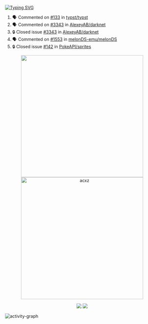 [![Typing SVG](https://readme-typing-svg.herokuapp.com?size=16&color=AFFFA3&multiline=true&height=75&lines=contributing+to+robotics%2Fae%2Fml%2Fgpu;packaging+it+for+archlinux;ricer)](https://git.io/typing-svg)

<!--START_SECTION:activity-->
1. 🗣 Commented on [#133](https://github.com/typst/typst/issues/133#issuecomment-2155721370) in [typst/typst](https://github.com/typst/typst)
2. 🗣 Commented on [#3343](https://github.com/AlexeyAB/darknet/issues/3343#issuecomment-2092569278) in [AlexeyAB/darknet](https://github.com/AlexeyAB/darknet)
3. 🔒 Closed issue [#3343](https://github.com/AlexeyAB/darknet/issues/3343) in [AlexeyAB/darknet](https://github.com/AlexeyAB/darknet)
4. 🗣 Commented on [#1553](https://github.com/melonDS-emu/melonDS/issues/1553#issuecomment-2076083519) in [melonDS-emu/melonDS](https://github.com/melonDS-emu/melonDS)
5. 🔒 Closed issue [#142](https://github.com/PokeAPI/sprites/issues/142) in [PokeAPI/sprites](https://github.com/PokeAPI/sprites)
<!--END_SECTION:activity-->

<p align="center">
  <img width="400em" src=https://github-readme-stats.vercel.app/api?username=acxz&include_all_commits=true&show_icons=true />
  <img width="400em" src="https://github-readme-streak-stats.herokuapp.com/?user=acxz&" alt="acxz" />
</p>

<p align="center">
  <img src=https://github-readme-stats.vercel.app/api/top-langs/?username=acxz&layout=compact />
  <img src=https://github-profile-trophy.vercel.app/?username=acxz&row=2&column=4 />
</p>

![activity-graph](https://github-readme-activity-graph.vercel.app/graph?username=acxz&bg_color=053c4a&color=ffffff&line=76c533&point=8f2fe1&area=true&hide_border=true&hide_title=true)
